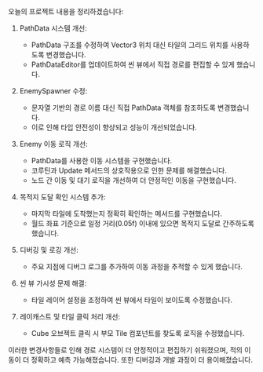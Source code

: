 오늘의 프로젝트 내용을 정리하겠습니다:

1. PathData 시스템 개선:
   - PathData 구조를 수정하여 Vector3 위치 대신 타일의 그리드 위치를 사용하도록 변경했습니다.
   - PathDataEditor를 업데이트하여 씬 뷰에서 직접 경로를 편집할 수 있게 했습니다.

2. EnemySpawner 수정:
   - 문자열 기반의 경로 이름 대신 직접 PathData 객체를 참조하도록 변경했습니다.
   - 이로 인해 타입 안전성이 향상되고 성능이 개선되었습니다.

3. Enemy 이동 로직 개선:
   - PathData를 사용한 이동 시스템을 구현했습니다.
   - 코루틴과 Update 메서드의 상호작용으로 인한 문제를 해결했습니다.
   - 노드 간 이동 및 대기 로직을 개선하여 더 안정적인 이동을 구현했습니다.

4. 목적지 도달 확인 시스템 추가:
   - 마지막 타일에 도착했는지 정확히 확인하는 메서드를 구현했습니다.
   - 월드 좌표 기준으로 일정 거리(0.05f) 이내에 있으면 목적지 도달로 간주하도록 했습니다.

5. 디버깅 및 로깅 개선:
   - 주요 지점에 디버그 로그를 추가하여 이동 과정을 추적할 수 있게 했습니다.

6. 씬 뷰 가시성 문제 해결:
   - 타일 레이어 설정을 조정하여 씬 뷰에서 타일이 보이도록 수정했습니다.

7. 레이캐스트 및 타일 클릭 처리 개선:
   - Cube 오브젝트 클릭 시 부모 Tile 컴포넌트를 찾도록 로직을 수정했습니다.

이러한 변경사항들로 인해 경로 시스템이 더 안정적이고 편집하기 쉬워졌으며, 적의 이동이 더 정확하고 예측 가능해졌습니다. 또한 디버깅과 개발 과정이 더 용이해졌습니다.